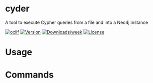 cyder
=====

A tool to execute Cypher queries from a file and into a Neo4j instance

[![oclif](https://img.shields.io/badge/cli-oclif-brightgreen.svg)](https://oclif.io)
[![Version](https://img.shields.io/npm/v/cyder.svg)](https://npmjs.org/package/cyder)
[![Downloads/week](https://img.shields.io/npm/dw/cyder.svg)](https://npmjs.org/package/cyder)
[![License](https://img.shields.io/npm/l/cyder.svg)](https://github.com/alexerhardt/cyder/blob/master/package.json)

<!-- toc -->
# Usage
<!-- usage -->
# Commands
<!-- commands -->
